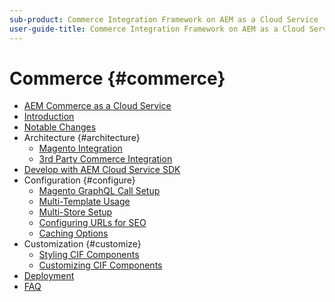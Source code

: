 ```yaml
---
sub-product: Commerce Integration Framework on AEM as a Cloud Service
user-guide-title: Commerce Integration Framework on AEM as a Cloud Service
---
```


# Commerce {#commerce}

+ [AEM Commerce as a Cloud Service](/help/commerce-cloud/home.md)
+ [Introduction](overview.md)
+ [Notable Changes](changes.md)
+ Architecture {#architecture}
  + [Magento Integration](architecture/magento.md)
  + [3rd Party Commerce Integration](architecture/third-party.md)
+ [Develop with AEM Cloud Service SDK](develop.md)
+ Configuration {#configure}
    + [Magento GraphQL Call Setup](configuring/graphql.md)
    + [Multi-Template Usage](configuring/multi-template-usage.md)
    + [Multi-Store Setup](configuring/multi-store-setup.md)
    + [Configuring URLs for SEO](configuring/advanced-url-configuration.md)
    + [Caching Options](configuring/caching.md)
+ Customization {#customize}
    + [Styling CIF Components](customizing/style-cif-component.md)
    + [Customizing CIF Components](customizing/customize-cif-components.md)
+ [Deployment](deploy.md)
+ [FAQ](faq.md)
